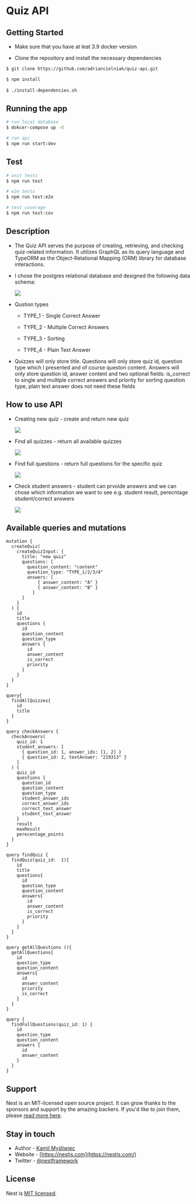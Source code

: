 
# Quiz API

## Getting Started

- Make sure that you have at leat 3.9 docker version

- Clone the repository and install the necessary dependencies 

```bash
$ git clone https://github.com/adriancielniak/quiz-api.git

$ npm install
 
$ ./install-dependencies.sh
```

## Running the app

```bash
# run local database
$ dokcer-compose up -d

# run api
$ npm run start:dev
```

## Test

```bash
# unit tests
$ npm run test

# e2e tests
$ npm run test:e2e

# test coverage
$ npm run test:cov
```

## Description

- The Quiz API serves the purpose of creating, retrieving, and checking quiz-related information. It utilizes GraphQL as its query language and TypeORM as the Object-Relational Mapping (ORM) library for database interactions.

- I chose the postgres relational database and designed the following data schema:

    ![](dataModel.png)

- Qustion types

    - TYPE_1 - Single Correct Answer

    - TYPE_2 - Multiple Correct Answers

    - TYPE_3 - Sorting

    - TYPE_4 - Plain Text Answer

- Quizzes will only store title. Questions will only store quiz id, question type which I presented and of course queston content. Answers will only store question id, answer content and two optional fields: is_correct to single and multiple correct answers and priority for sorting question type, plain text answer does not need these fields


## How to use API

- Creating new quiz - create and return new quiz

    ![](screenshots/creatingQuiz.png)

- Find all quizzes - return all available quizzes

    ![](screenshots/findAllQuizzes.png)

- Find full questions - return full questions for the specific quiz

    ![](screenshots/findFullQuestions.png)

- Check student answers - student can prvoide answers and we can chose which information we want to see e.g. student result, perecntage student/correct answers

    ![](screenshots/checkQuestions.png)

## Available queries and mutations

```
mutation {
  createQuiz(
    createQuizInput: {
      title: "new quiz"
      questions: [
        question_content: "content"
        question_type: "TYPE_1/2/3/4"
        answers: [
            { answer_content: "A" }
            { answer_content: "B" }
          ]
      ]
    }
  ) {
    id
    title
    questions {
      id
      question_content
      question_type
      answers {
        id
        answer_content
        is_correct
        priority
      }
    }
  }
}
```

```
query{
  findAllQuizzes{
    id
    title
  }
}
```

```
query checkAnswers {
  checkAnswers(
    quiz_id: 1
    student_answers: [
      { question_id: 1, answer_ids: [1, 2] }
      { question_id: 2, textAnswer: "219313" }
    ]
  ) {
    quiz_id
    questions {
      question_id
      question_content
      question_type
      student_answer_ids
      correct_answer_ids
      correct_text_answer
      student_text_answer
    }
    result
    maxResult
    perecentage_points
  }
}
```

```
query findQuiz {
  findQuiz(quiz_id:  1){
    id
    title
    questions{
      id
      question_type
      question_content
      answers{
        id
        answer_content
        is_correct
        priority
      }
    }
  }
}
```

```
query getAllQuestions (){
  getAllQuestions{
    id
	question_type
    question_content
    answers{
      id
      answer_content
      priority
      is_correct
    }
  }
}
```

```
query {
  findFullQuestions(quiz_id: 1) {
    id
    question_type
    question_content
    answers {
      id
      answer_content
    }
  }
}
```

## Support

Nest is an MIT-licensed open source project. It can grow thanks to the sponsors and support by the amazing backers. If you'd like to join them, please [read more here](https://docs.nestjs.com/support).

## Stay in touch

- Author - [Kamil Myśliwiec](https://kamilmysliwiec.com)
- Website - [https://nestjs.com](https://nestjs.com/)
- Twitter - [@nestframework](https://twitter.com/nestframework)

## License

Nest is [MIT licensed](LICENSE).

